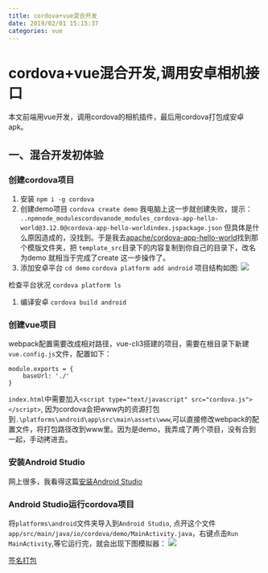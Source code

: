 ```yaml
---
title: cordova+vue混合开发
date: 2019/02/01 15:15:37
categories: vue
---
```

# cordova+vue混合开发,调用安卓相机接口
本文前端用vue开发，调用cordova的相机插件，最后用cordova打包成安卓apk。

## 一、混合开发初体验
### 创建cordova项目
1. 安装
`npm i -g cordova`
1. 创建demo项目
`cordova create demo`
我电脑上这一步就创建失败，提示：
`..npmnode_modulescordovanode_modules_cordova-app-hello-world@3.12.0@cordova-app-hello-worldindex.jspackage.json`
但具体是什么原因造成的，没找到。于是我去[apache/cordova-app-hello-world](https://github.com/apache/cordova-app-hello-world)找到那个模版文件夹，把 `template_src`目录下的内容复制到你自己的目录下，改名为demo 就相当于完成了create 这一步操作了。
1. 添加安卓平台
`cd demo`
`cordova platform add android`
项目结构如图:
![](http://dry-image.test.upcdn.net/cordova1.png)


检查平台状况
`cordova platform ls`
1. 编译安卓
`cordova build android`

### 创建vue项目
webpack配置需要改成相对路径，vue-cli3搭建的项目，需要在根目录下新建`vue.config.js`文件，配置如下：
```
module.exports = {
	baseUrl: './'
}
```
`index.html`中需要加入`<script type="text/javascript" src="cordova.js"></script>`,
因为cordova会把www内的资源打包到`.\platforms\android\app\src\main\assets\www`,可以直接修改webpack的配置文件，将打包路径改到www里。因为是demo，我弄成了两个项目，没有合到一起，手动拷进去。


### 安装Android Studio

网上很多，我看得这篇[安装Android Studio](https://www.cnblogs.com/xiadewang/p/7820377.html)

### Android Studio运行cordova项目
将`platforms\android`文件夹导入到`Android Studio`,
点开这个文件`app/src/main/java/io/cordova/demo/MainActivity.java`，右键点击`Run MainActivity`,等它运行完，就会出现下图模拟器：
![](http://dry-image.test.upcdn.net/cordova2.png)





[签名打包](https://segmentfault.com/a/1190000005177715)







